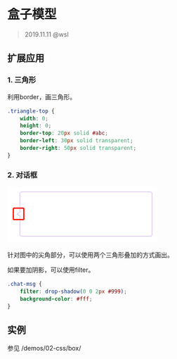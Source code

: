 # 盒子模型

> 2019.11.11 @wsl

## 扩展应用

### 1. 三角形

利用border，画三角形。

```css
.triangle-top {
    width: 0;
    height: 0;
    border-top: 20px solid #abc;
    border-left: 30px solid transparent;
    border-right: 50px solid transparent;
}
```

### 2. 对话框

![1573452405231](.\images\02-chat-msg.png)

针对图中的尖角部分，可以使用两个三角形叠加的方式画出。

如果要加阴影，可以使用filter。

```css
.chat-msg {
    filter: drop-shadow(0 0 2px #999);
    background-color: #fff;
}
```



## 实例

参见 /demos/02-css/box/

